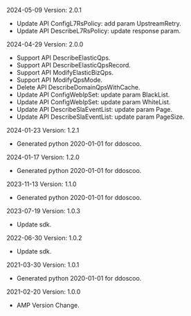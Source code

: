 2024-05-09 Version: 2.0.1
- Update API ConfigL7RsPolicy: add param UpstreamRetry.
- Update API DescribeL7RsPolicy: update response param.


2024-04-29 Version: 2.0.0
- Support API DescribeElasticQps.
- Support API DescribeElasticQpsRecord.
- Support API ModifyElasticBizQps.
- Support API ModifyQpsMode.
- Delete API DescribeDomainQpsWithCache.
- Update API ConfigWebIpSet: update param BlackList.
- Update API ConfigWebIpSet: update param WhiteList.
- Update API DescribeSlaEventList: update param Page.
- Update API DescribeSlaEventList: update param PageSize.


2024-01-23 Version: 1.2.1
- Generated python 2020-01-01 for ddoscoo.

2024-01-17 Version: 1.2.0
- Generated python 2020-01-01 for ddoscoo.

2023-11-13 Version: 1.1.0
- Generated python 2020-01-01 for ddoscoo.

2023-07-19 Version: 1.0.3
- Update sdk.

2022-06-30 Version: 1.0.2
- Update sdk.

2021-03-30 Version: 1.0.1
- Generated python 2020-01-01 for ddoscoo.

2021-02-20 Version: 1.0.0
- AMP Version Change.

